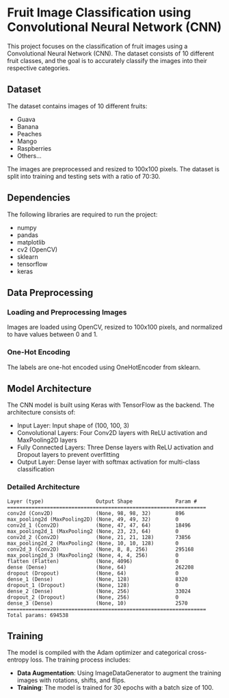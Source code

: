 # Fruit Image Classification using Convolutional Neural Network (CNN)

This project focuses on the classification of fruit images using a Convolutional Neural Network (CNN). The dataset consists of 10 different fruit classes, and the goal is to accurately classify the images into their respective categories.

## Dataset

The dataset contains images of 10 different fruits:

- Guava
- Banana
- Peaches
- Mango
- Raspberries
- Others...

The images are preprocessed and resized to 100x100 pixels. The dataset is split into training and testing sets with a ratio of 70:30.

## Dependencies

The following libraries are required to run the project:

- numpy
- pandas
- matplotlib
- cv2 (OpenCV)
- sklearn
- tensorflow
- keras

## Data Preprocessing

### Loading and Preprocessing Images

Images are loaded using OpenCV, resized to 100x100 pixels, and normalized to have values between 0 and 1.

### One-Hot Encoding

The labels are one-hot encoded using OneHotEncoder from sklearn.

## Model Architecture

The CNN model is built using Keras with TensorFlow as the backend. The architecture consists of:

- Input Layer: Input shape of (100, 100, 3)
- Convolutional Layers: Four Conv2D layers with ReLU activation and MaxPooling2D layers
- Fully Connected Layers: Three Dense layers with ReLU activation and Dropout layers to prevent overfitting
- Output Layer: Dense layer with softmax activation for multi-class classification

### Detailed Architecture

```plaintext
Layer (type)                 Output Shape              Param #   
=================================================================
conv2d (Conv2D)              (None, 98, 98, 32)        896       
max_pooling2d (MaxPooling2D) (None, 49, 49, 32)        0         
conv2d_1 (Conv2D)            (None, 47, 47, 64)        18496     
max_pooling2d_1 (MaxPooling2 (None, 23, 23, 64)        0         
conv2d_2 (Conv2D)            (None, 21, 21, 128)       73856     
max_pooling2d_2 (MaxPooling2 (None, 10, 10, 128)       0         
conv2d_3 (Conv2D)            (None, 8, 8, 256)         295168    
max_pooling2d_3 (MaxPooling2 (None, 4, 4, 256)         0         
flatten (Flatten)            (None, 4096)              0         
dense (Dense)                (None, 64)                262208    
dropout (Dropout)            (None, 64)                0         
dense_1 (Dense)              (None, 128)               8320      
dropout_1 (Dropout)          (None, 128)               0         
dense_2 (Dense)              (None, 256)               33024     
dropout_2 (Dropout)          (None, 256)               0         
dense_3 (Dense)              (None, 10)                2570      
=================================================================
Total params: 694538
```

## Training

The model is compiled with the Adam optimizer and categorical cross-entropy loss. The training process includes:

- **Data Augmentation**: Using ImageDataGenerator to augment the training images with rotations, shifts, and flips.
- **Training**: The model is trained for 30 epochs with a batch size of 100.

